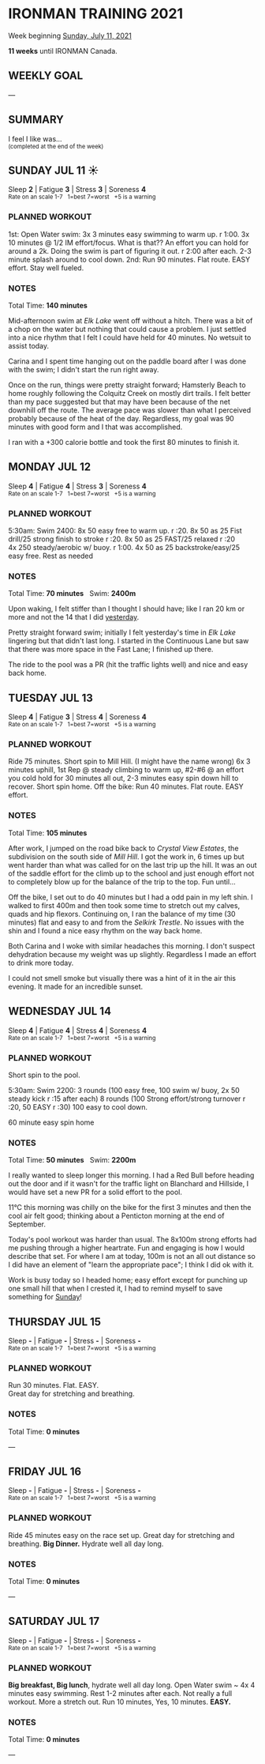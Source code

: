 # IRONMAN TRAINING 2021
Week beginning [Sunday, July 11, 2021](javascript:flick('sun');)

**11 weeks** until IRONMAN Canada.

## WEEKLY GOAL
&mdash; 

## SUMMARY
I feel I like was...  
<sup>(completed at the end of the week)</sup>
<!--OVERTRAINING|ON THE EDGE|STAYING CONSISTENT|LAGGING A BIT-->


<!---->
## SUNDAY JUL 11 ☀️
Sleep **2** | Fatigue **3** | Stress **3** | Soreness **4**  
<sup>Rate on an scale 1-7 &nbsp; 1=best 7=worst &nbsp; +5 is a warning</sup>

### PLANNED WORKOUT
1st: Open Water swim: 
3x 3 minutes easy swimming to warm up. r 1:00. 
3x 10 minutes @ 1/2 IM effort/focus. What is that?? An effort you can hold for around a 2k. Doing the swim is part of figuring it out. r 2:00 after each. 2-3 minute splash around to cool down. 
2nd: Run 90 minutes. Flat route. EASY effort. Stay well fueled.

### NOTES
Total Time: **140 minutes**

Mid-afternoon swim at _Elk Lake_ went off without a hitch.  There was a bit of a chop on the water but nothing that could cause a problem.   I just settled into a nice rhythm that I felt I could have held for 40 minutes.  No wetsuit to assist today.

Carina and I spent time hanging out on the paddle board after I was done with the swim; I didn't start the run right away.
<!---->
Once on the run, things were pretty straight forward; Hamsterly Beach to home roughly following the Colquitz Creek on mostly dirt trails.  I felt better than my pace suggested but that may have been because of the net downhill off the route.  The average pace was slower than what I perceived probably because of the heat of the day.  Regardless, my goal was 90 minutes with good form and I that was accomplished.

I ran with a +300 calorie bottle and took the first 80 minutes to finish it.
<!---->
## MONDAY JUL 12
Sleep **4** | Fatigue **4** | Stress **3** | Soreness **4**  
<sup>Rate on an scale 1-7 &nbsp; 1=best 7=worst &nbsp; +5 is a warning</sup>

### PLANNED WORKOUT
5:30am: Swim 2400: 
8x 50 easy free to warm up. r :20. 
8x 50 as 25 Fist drill/25 strong finish to stroke r :20. 
8x 50 as 25 FAST/25 relaxed r :20  
4x 250 steady/aerobic w/ buoy. r 1:00. 
4x 50 as 25 backstroke/easy/25 easy free. Rest as needed

### NOTES
Total Time: **70 minutes** &nbsp; Swim: **2400m**

Upon waking, I felt stiffer than I thought I should have; like I ran 20 km or more and not the 14 that I did [yesterday](javascript:flick('sun');).

Pretty straight forward swim; initially I felt yesterday's time in _Elk Lake_ lingering but that didn't last long.  I started in the Continuous Lane but saw that there was more space in the Fast Lane; I finished up there.

The ride to the pool was a PR (hit the traffic lights well) and nice and easy back home.
<!---->
## TUESDAY JUL 13
Sleep **4** | Fatigue **3** | Stress **4** | Soreness **4**  
<sup>Rate on an scale 1-7 &nbsp; 1=best 7=worst &nbsp; +5 is a warning</sup>

### PLANNED WORKOUT
Ride 75 minutes. Short spin to Mill Hill. (I might have the name wrong) 6x 3 minutes uphill, 1st Rep @ steady climbing to warm up, #2-#6 @ an effort you cold hold for 30 minutes all out, 2-3 minutes easy spin down hill to recover. Short spin home. 
Off the bike: Run 40 minutes. Flat route. EASY effort. 

### NOTES
Total Time: **105 minutes**

After work, I jumped on the road bike back to _Crystal View Estates_, the subdivision on the south side of _Mill Hill_.  I got the work in, 6 times up but went harder than what was called for on the last trip up the hill.  It was an out of the saddle effort for the climb up to the school and just enough effort not to completely blow up for the balance of the trip to the top.  Fun until...
<!---->
Off the bike, I set out to do 40 minutes but I had a odd pain in my left shin.  I walked to first 400m and then took some time to stretch out my calves, quads and hip flexors.  Continuing on, I ran the balance of my time (30 minutes) flat and easy to and from the _Selkirk Trestle_.  No issues with the shin and I found a nice easy rhythm on the way back home.

Both Carina and I woke with similar headaches this morning.  I don't suspect dehydration because my weight was up slightly.  Regardless I made an effort to drink more today.

I could not smell smoke but visually there was a hint of it in the air this evening.  It made for an incredible sunset.
<!---->
## WEDNESDAY JUL 14
Sleep **4** | Fatigue **4** | Stress **4** | Soreness **4**  
<sup>Rate on an scale 1-7 &nbsp; 1=best 7=worst &nbsp; +5 is a warning</sup>

### PLANNED WORKOUT
Short spin to the pool. 

5:30am: Swim 2200: 
3 rounds (100 easy free, 100 swim w/ buoy, 2x 50 steady kick r :15 after each)
8 rounds (100 Strong effort/strong turnover r :20, 50 EASY r :30)
100 easy to cool down.

60 minute easy spin home

### NOTES
Total Time: **50 minutes** &nbsp; Swim: **2200m**

I really wanted to sleep longer this morning.  I had a Red Bull before heading out the door and if it wasn't for the traffic light on Blanchard and Hillside, I would have set a new PR for a solid effort to the pool.

11°C this morning was chilly on the bike for the first 3 minutes and then the cool air felt good; thinking about a Penticton morning at the end of September.
<!---->
Today's pool workout was harder than usual.  The 8x100m strong efforts had me pushing through a higher heartrate.  Fun and engaging is how I would describe that set.  For where I am at today, 100m is not an all out distance so I did have an element of "learn the appropriate pace"; I think I did ok with it.

Work is busy today so I headed home; easy effort except for punching up one small hill that when I crested it, I had to remind myself to save something for [Sunday](ironman2021-10weeksout?sun)!

<!---->
## THURSDAY JUL 15
Sleep **-** | Fatigue **-** | Stress **-** | Soreness **-**  
<sup>Rate on an scale 1-7 &nbsp; 1=best 7=worst &nbsp; +5 is a warning</sup>

### PLANNED WORKOUT
Run 30 minutes. Flat. EASY.  
Great day for stretching and breathing.

### NOTES
Total Time: **0 minutes**

&mdash; 


<!---->
## FRIDAY JUL 16
Sleep **-** | Fatigue **-** | Stress **-** | Soreness **-**  
<sup>Rate on an scale 1-7 &nbsp; 1=best 7=worst &nbsp; +5 is a warning</sup>

### PLANNED WORKOUT
Ride 45 minutes easy on the race set up. 
Great day for stretching and breathing. 
**Big Dinner.** Hydrate well all day long.

### NOTES
Total Time: **0 minutes**

&mdash; 


<!---->
## SATURDAY JUL 17
Sleep **-** | Fatigue **-** | Stress **-** | Soreness **-**  
<sup>Rate on an scale 1-7 &nbsp; 1=best 7=worst &nbsp; +5 is a warning</sup>

### PLANNED WORKOUT
**Big breakfast, Big lunch**, hydrate well all day long. 
Open Water swim ~ 4x 4 minutes easy swimming. Rest 1-2 minutes after each. Not really a full workout. More a stretch out. 
Run 10 minutes, Yes, 10 minutes. **EASY.** 

### NOTES
Total Time: **0 minutes**

&mdash;